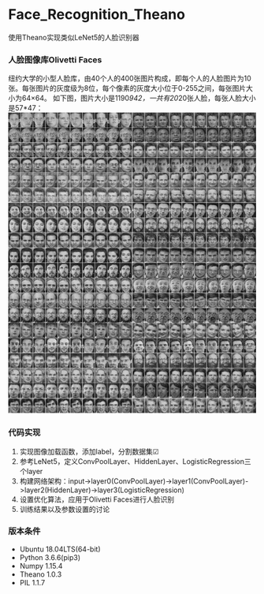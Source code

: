 # Face_Recognition_Theano
使用Theano实现类似LeNet5的人脸识别器

### 人脸图像库Olivetti Faces
纽约大学的小型人脸库，由40个人的400张图片构成，即每个人的人脸图片为10张。每张图片的灰度级为8位，每个像素的灰度大小位于0-255之间，每张图片大小为64×64。
如下图，图片大小是1190*942，一共有20*20张人脸，每张人脸大小是57*47：
![Image text](https://raw.githubusercontent.com/Bugdragon/Face_Recognition_Theano/master/olivettifaces.gif)

### 代码实现
1. 实现图像加载函数，添加label，分割数据集☑
2. 参考LeNet5，定义ConvPoolLayer、HiddenLayer、LogisticRegression三个layer
3. 构建网络架构：input->layer0(ConvPoolLayer)->layer1(ConvPoolLayer)->layer2(HiddenLayer)->layer3(LogisticRegression)
4. 设置优化算法，应用于Olivetti Faces进行人脸识别
5. 训练结果以及参数设置的讨论

### 版本条件
* Ubuntu 18.04LTS(64-bit)
* Python 3.6.6(pip3)
* Numpy 1.15.4
* Theano 1.0.3
* PIL 1.1.7
